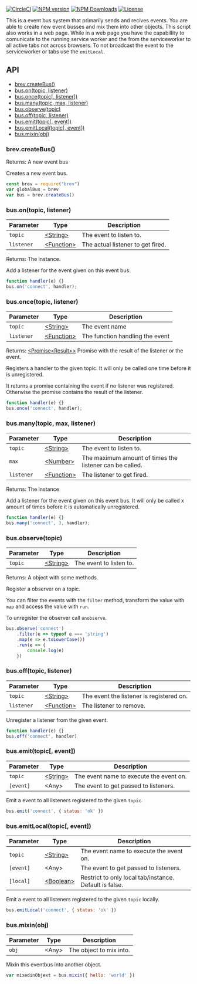 [![CircleCI][img-circle]][url-circle]
[![NPM version][img-npm]][url-npm]
[![NPM Downloads][img-downloads]][url-downloads]
[![License][img-license]][url-license]

This is a event bus system that primarily sends and recives events. You are able to create
new event busses and mix them into other objects. This script also works in a web page. While
in a web page you have the capabillity to comunicate to the running service worker and the 
from the serviceworker to all active tabs not across browsers. To not broadcast the event to 
the serviceworker or tabs use the `emitLocal`.

## API

- [brev.createBus()](#brevcreatebus)
- [bus.on(topic, listener)](#busontopic-listener)
- [bus.once(topic[, listener])](#busoncetopic-listener)
- [bus.many(topic, max, listener)](#busmanytopic-max-listener)
- [bus.observe(topic)](#busobservetopic)
- [bus.off(topic, listener)](#busofftopic-listener)
- [bus.emit(topic[, event])](#busemittopic-event)
- [bus.emitLocal(topic[, event])](#busemitlocaltopic-event)
- [bus.mixin(obj)](#busmixinobj)

### brev.createBus()
Returns: A new event bus

Creates a new event bus.

```js
const brev = require("brev")
var globalBus = brev
var bus = brev.createBus()
```

### bus.on(topic, listener)
|Parameter|Type|Description|
|-|-|-|
|`topic`|[\<String>][mdn-str]|The event to listen to.|
|`listener`|[\<Function>][mdn-fun]|The actual listener to get fired.|

Returns: The instance.

Add a listener for the event given on this event bus.

```js
function handler(e) {}
bus.on('connect', handler);
```

### bus.once(topic, listener)
|Parameter|Type|Description|
|-|-|-|
|`topic`|[\<String>][mdn-str]|The event name|
|`listener`|[\<Function>][mdn-fun]|The function handling the event|

Returns: [\<Promise\<Result>>][mdn-prm] Promise with the result of the listener or the event.

Registers a handler to the given topic.
It will only be called one time before it is unregistered.

It returns a promise containing the event if no listener was registered.
Otherwise the promise contains the result of the listener.

```js
function handler(e) {}
bus.once('connect', handler);
```

### bus.many(topic, max, listener)
|Parameter|Type|Description|
|-|-|-|
|`topic`|[\<String>][mdn-str]|The event to listen to.|
|`max`|[\<Number>][mdn-num]|The maximum amount of times the listener can be called.|
|`listener`|[\<Function>][mdn-fun]|The listener to get fired.|

Returns: The instance

Add a listener for the event given on this event bus.
It will only be called x amount of times before it is automatically unregistered.

```js
function handler(e) {}
bus.many('connect', 3, handler);
```

### bus.observe(topic)
|Parameter|Type|Description|
|-|-|-|
|`topic`|[\<String>][mdn-str]|The event to listen to.|

Returns: A object with some methods.

Register a observer on a topic.

You can filter the events with the `filter` method, transform the value with `map` and 
access the value with `run`. 

To unregister the observer call `unobserve`.

```js
bus.observe('connect')
    .filter(e => typeof e === 'string')
    .map(e => e.toLowerCase())
    .run(e => {
        console.log(e)
    })
```

### bus.off(topic, listener)
|Parameter|Type|Description|
|-|-|-|
|`topic`|[\<String>][mdn-str]|The event the listener is registered on.|
|`listener`|[\<Function>][mdn-fun]|The listener to remove.|

Unregister a listener from the given event.

```js
function handler(e) {}
bus.off('connect', handler)
```

### bus.emit(topic\[, event])
|Parameter|Type|Description|
|-|-|-|
|`topic`|[\<String>][mdn-str]|The event name to execute the event on.|
|`[event]`|\<Any>|The event to get passed to listeners.|

Emit a event to all listeners registered to the given `topic`.

```js
bus.emit('connect', { status: 'ok' })
```

### bus.emitLocal(topic\[, event])
|Parameter|Type|Description|
|-|-|-|
|`topic`|[\<String>][mdn-str]|The event name to execute the event on.|
|`[event]`|\<Any>|The event to get passed to listeners.|
|`[local]`|[\<Boolean>][mdn-bol]|Restrict to only local tab/instance. Default is false.|

Emit a event to all listeners registered to the given `topic` locally.

```js
bus.emitLocal('connect', { status: 'ok' })
```

### bus.mixin(obj)
|Parameter|Type|Description|
|-|-|-|
|`obj`|\<Any>|The object to mix into.|

Mixin this eventbus into another object.

```js
var mixedinObjext = bus.mixin({ hello: 'world' })
```

[mdn-str]: https://developer.mozilla.org/en-US/docs/Web/JavaScript/Reference/Global_Objects/String
[mdn-fun]: https://developer.mozilla.org/en-US/docs/Web/JavaScript/Reference/Global_Objects/Function
[mdn-num]: https://developer.mozilla.org/en-US/docs/Web/JavaScript/Reference/Global_Objects/Number
[mdn-obj]: https://developer.mozilla.org/en-US/docs/Web/JavaScript/Reference/Global_Objects/Object
[mdn-bol]: https://developer.mozilla.org/en-US/docs/Web/JavaScript/Reference/Global_Objects/Boolean
[mdn-arr]: https://developer.mozilla.org/en-US/docs/Web/JavaScript/Reference/Global_Objects/Array
[mdn-prm]: https://developer.mozilla.org/en-US/docs/Web/JavaScript/Reference/Global_Objects/Promise

[url-circle]: https://circleci.com/gh/ocpu/brev
[url-npm]: https://npmjs.org/package/brev
[url-license]: lisense.md
[url-downloads]: https://npmjs.org/package/brev
[url-cc]: https://codecov.io/gh/ocpu/Brev

[img-circle]: https://img.shields.io/circleci/project/github/ocpu/brev.svg?style=flat-square
[img-npm]: https://img.shields.io/npm/v/brev.svg?style=flat-square
[img-license]: https://img.shields.io/npm/l/brev.svg?style=flat-square
[img-downloads]: https://img.shields.io/npm/dm/brev.svg?style=flat-square
[img-cc]: https://img.shields.io/codecov/c/github/ocpu/Brev/master.svg?style=flat-square
